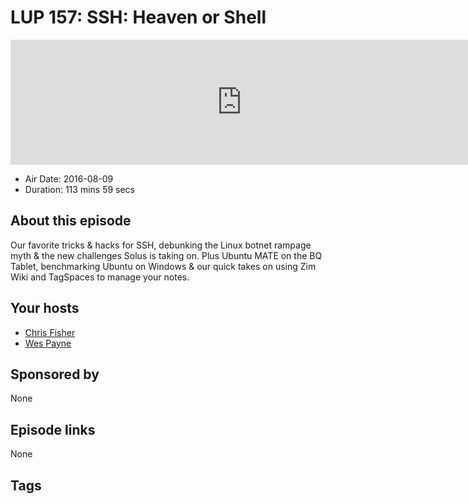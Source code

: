 # LUP 157: SSH: Heaven or Shell

<iframe src="https://player.fireside.fm/v2/RUkczH-V+QCsbPaap?theme=dark" width="740" height="200" frameborder="0" scrolling="no"></iframe>

* Air Date: 2016-08-09
* Duration: 113 mins 59 secs

## About this episode

Our favorite tricks & hacks for SSH, debunking the Linux botnet rampage myth & the new challenges Solus is taking on. Plus Ubuntu MATE on the BQ Tablet, benchmarking Ubuntu on Windows & our quick takes on using Zim Wiki and TagSpaces to manage your notes.

## Your hosts
* [Chris Fisher](https://linuxunplugged.com/hosts/chrislas)
* [Wes Payne](https://linuxunplugged.com/hosts/wes)

## Sponsored by

None



## Episode links

None



## Tags

